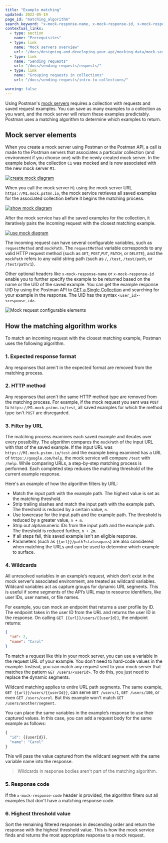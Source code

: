 ```yaml
---
title: "Example matching"
updated: 2022-05-19
page_id: "matching_algorithm"
search_keyword: "x-mock-response-name, x-mock-response-id, x-mock-response-code, requestMethod, mockPath"
contextual_links:
  - type: section
    name: "Prerequisites"
  - type: link
    name: "Mock servers overview"
    url: "/docs/designing-and-developing-your-api/mocking-data/mock-servers-overview/"
  - type: link
    name: "Sending requests"
    url: "/docs/sending-requests/requests/"
  - type: link
    name: "Grouping requests in collections"
    url: "/docs/sending-requests/intro-to-collections/"

warning: false
---
```


Using Postman's [mock servers](/docs/designing-and-developing-your-api/mocking-data/mock-servers-overview/) requires a collection with requests and saved request examples. You can save as many examples to a collection as you want, and the mock server will return these examples predictably. Postman uses a matching algorithm to determine which examples to return.

## Mock server elements

When you create a mock server using Postman or the Postman API, a call is made to the Postman servers that associates a particular collection (and environment if you choose one) with the newly created mock server. In the example below, the collection `C1` was mocked and is now associated with the new mock server `M1`.

[![create mock diagram](https://assets.postman.com/postman-docs/create-mock-v9.jpg)](https://assets.postman.com/postman-docs/create-mock-v9.jpg)

When you call the mock server `M1` using the mock server URL `https://M1.mock.pstmn.io`, the mock service retrieves all saved examples for the associated collection before it begins the matching process.

[![show mock diagram](https://assets.postman.com/postman-docs/show-mock-v9.jpg)](https://assets.postman.com/postman-docs/show-mock-v9.jpg)

After the mock service has all the saved examples for the collection, it iteratively pairs the incoming request with the closest matching example.

[![use mock diagram](https://assets.postman.com/postman-docs/use-mock-v9.jpg)](https://assets.postman.com/postman-docs/use-mock-v9.jpg)

The incoming request can have several configurable variables, such as `requestMethod` and `mockPath`. The `requestMethod` variable corresponds to any valid HTTP request method (such as `GET`, `POST`,`PUT`, `PATCH`, or `DELETE`), and the `mockPath` refers to any valid string path (such as `/`, `/test`, `/test/path`, or `/test/path/1`).

Other optional headers like `x-mock-response-name` or `x-mock-response-id` enable you to further specify the example to be returned based on the name or the UID of the saved example. You can get the example response UID by using the Postman API to [GET a Single Collection](https://docs.api.getpostman.com/#647806d5-492a-eded-1df6-6529b5dc685c) and searching for your example in the response. The UID has the syntax `<user_id>-<response_id>`.

<img alt="Mock request configurable elements" src="https://assets.postman.com/postman-docs/mock-configurable-elements-v9-19.jpg"/>

## How the matching algorithm works

To match an incoming request with the closest matching example, Postman uses the following algorithm.

### 1. Expected response format

Any responses that aren't in the expected format are removed from the matching process.

### 2. HTTP method

Any responses that aren't the same HTTP method type are removed from the matching process. For example, if the mock request you sent was `POST` to `https://M1.mock.pstmn.io/test`, all saved examples for which the method type isn't `POST` are disregarded.

### 3. Filter by URL

The matching process examines each saved example and iterates over every possibility. The algorithm compares the `mockPath` of the input URL with that of the saved example. If the input URL was `https://M1.mock.pstmn.io/test` and the example being examined has a URL of `https://google.com/help`, the mock service will compare `/test` with `/help`. While comparing URLs, a step-by-step matching process is performed. Each completed step reduces the matching threshold of the current example response.

Here's an example of how the algorithm filters by URL:

* Match the input path with the example path. The highest value is set as the matching threshold.
* Strip trailing slashes and match the input path with the example path. The threshold is reduced by a certain value, `n`.
* Use lowercase for the input path and the example path. The threshold is reduced by a greater value, `n + m`.
* Strip out alphanumeric IDs from the input path and the example path. The threshold is reduced further, `n + 2m`.
* If all steps fail, this saved example isn't an eligible response.
* Parameters (such as `{{url}}/path?status=pass`) are also considered when matching the URLs and can be used to determine which example to surface.

### 4. Wildcards

All unresolved variables in an example’s request, which don’t exist in the mock server’s associated environment, are treated as  wildcard variables. Wildcard variables act as capture groups for dynamic URL segments. This is useful if some segments of the API’s URL map to resource identifiers, like user IDs, user names, or file names.

For example, you can mock an endpoint that returns a user profile by ID. The endpoint takes in the user ID from the URL and returns the user ID in the response. On calling `GET {{url}}/users/{{userId}}`, the endpoint returns:

```json
{
  "id": 2,
  "name": "Carol"
}
```

To match a request like this in your mock server, you can use a variable in the request URL of your example. You don't need to hard-code values in the example. Instead, you can match any request sent to your mock server that matches the pattern `GET /users/<userId>`. To do this, you just need to replace the dynamic segments.

Wildcard matching applies to entire URL path segments. The same example, `GET {{url}}/users/{{userId}}`, can serve `GET /users/1`, `GET /users/100`, or even `GET /users/carol`. But this example won't match `GET /users/another/segment`.

You can place the same variables in the example’s response to use their captured values. In this case, you can add a request body for the same example as follows:

```js
{
  "id": {{userId}},
  "name": "Carol"
}
```

This will pass the value captured from the wildcard segment with the same variable name into the response.

> Wildcards in response bodies aren't part of the matching algorithm.

### 5. Response code

If the `x-mock-response-code` header is provided, the algorithm filters out all examples that don't have a matching response code.

### 6. Highest threshold value

Sort the remaining filtered responses in descending order and return the response with the highest threshold value. This is how the mock service finds and returns the most appropriate response to a mock request.
